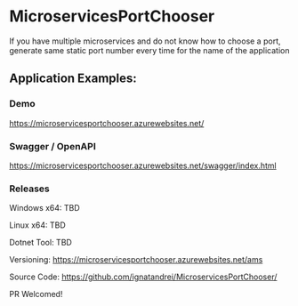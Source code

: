 # MicroservicesPortChooser
If you have multiple microservices and do not know how to choose a port, generate same static port number every time for the name of the application

## Application Examples:

### Demo 

https://microservicesportchooser.azurewebsites.net/

### Swagger / OpenAPI
https://microservicesportchooser.azurewebsites.net/swagger/index.html

### Releases
Windows x64: TBD

Linux x64: TBD

Dotnet Tool: TBD

Versioning: https://microservicesportchooser.azurewebsites.net/ams

Source Code: https://github.com/ignatandrei/MicroservicesPortChooser/

PR Welcomed!
